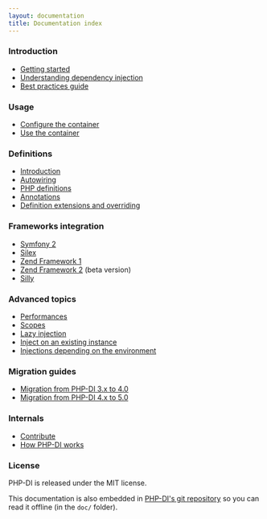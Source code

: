 ```yaml
---
layout: documentation
title: Documentation index
---
```


### Introduction

* [Getting started](getting-started.md)
* [Understanding dependency injection](understanding-di.md)
* [Best practices guide](best-practices.md)

### Usage

* [Configure the container](container-configuration.md)
* [Use the container](container.md)

### Definitions

* [Introduction](definition.md)
* [Autowiring](autowiring.md)
* [PHP definitions](php-definitions.md)
* [Annotations](annotations.md)
* [Definition extensions and overriding](definition-overriding.md)

### Frameworks integration

- [Symfony 2](frameworks/symfony2.md)
- [Silex](frameworks/silex.md)
- [Zend Framework 1](frameworks/zf1.md)
- [Zend Framework 2](https://github.com/PHP-DI/ZF2-Bridge) (beta version)
- [Silly](frameworks/silly.md)

### Advanced topics

* [Performances](performances.md)
* [Scopes](scopes.md)
* [Lazy injection](lazy-injection.md)
* [Inject on an existing instance](inject-on-instance.md)
* [Injections depending on the environment](environments.md)

### Migration guides

* [Migration from PHP-DI 3.x to 4.0](migration/4.0.md)
* [Migration from PHP-DI 4.x to 5.0](migration/5.0.md)

### Internals

* [Contribute](../CONTRIBUTING.md)
* [How PHP-DI works](how-it-works.md)

### License

PHP-DI is released under the MIT license.

This documentation is also embedded in [PHP-DI's git repository](https://github.com/PHP-DI/PHP-DI/tree/master/doc)
so you can read it offline (in the `doc/` folder).
